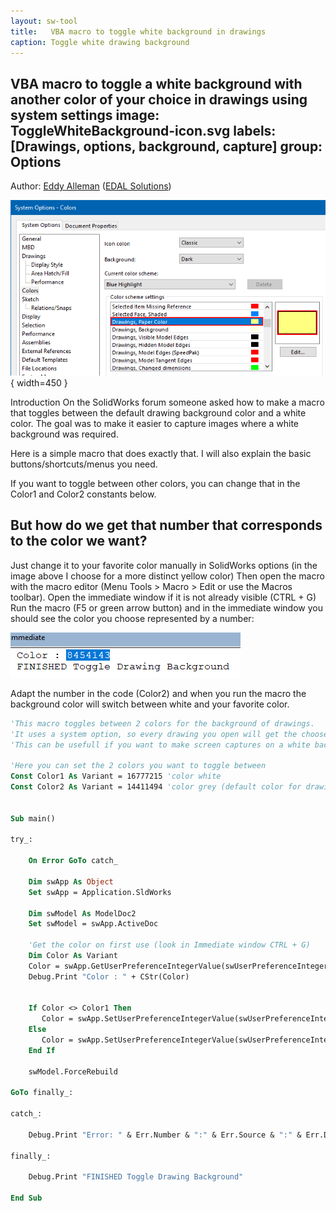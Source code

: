 ```yaml
---
layout: sw-tool
title:   VBA macro to toggle white background in drawings
caption: Toggle white drawing background
---
```

 VBA macro to toggle a white background with another color of your choice in drawings using system settings
image: ToggleWhiteBackground-icon.svg
labels: [Drawings, options, background, capture]
group: Options 
---
Author: [Eddy Alleman](https://www.linkedin.com/in/eddyalleman/) ([EDAL Solutions](https://www.edalsolutions.be/index.php/en/))

![SolidWorks system options to set Drawing Background manually](solidworks-option-background.png){ width=450 }

Introduction
On the SolidWorks forum someone asked how to make a macro that toggles between the default drawing background color and a white color.
The goal was to make it easier to capture images where a white background was required.

Here is a simple macro that does exactly that. I will also explain the basic buttons/shortcuts/menus you need.

If you want to toggle between other colors, you can change that in the Color1 and Color2 constants below. 

## But how do we get that number that corresponds to the color we want?
Just change it to your favorite color manually in SolidWorks options (in the image above I choose for a more distinct yellow color)
Then open the macro with the macro editor (Menu Tools > Macro > Edit or use the Macros toolbar). 
Open the immediate window if it is not already visible (CTRL + G)
Run the macro (F5 or green arrow button) and in the immediate window you should see the color you choose represented by a number:

![Immediate Window showing the chosen color after running the macro](vba-immediate-window-chosen-color.png)

Adapt the number in the code (Color2) and when you run the macro the background color will switch between white and your favorite color.

~~~ vb
'This macro toggles between 2 colors for the background of drawings.
'It uses a system option, so every drawing you open will get the choosen color
'This can be usefull if you want to make screen captures on a white background.

'Here you can set the 2 colors you want to toggle between
Const Color1 As Variant = 16777215 'color white
Const Color2 As Variant = 14411494 'color grey (default color for drawing background)


Sub main()

try_:

    On Error GoTo catch_

    Dim swApp As Object
    Set swApp = Application.SldWorks
    
    Dim swModel As ModelDoc2
    Set swModel = swApp.ActiveDoc
    
    'Get the color on first use (look in Immediate window CTRL + G)
    Dim Color As Variant
    Color = swApp.GetUserPreferenceIntegerValue(swUserPreferenceIntegerValue_e.swSystemColorsDrawingsPaper)
    Debug.Print "Color : " + CStr(Color)
    
     
    If Color <> Color1 Then
       Color = swApp.SetUserPreferenceIntegerValue(swUserPreferenceIntegerValue_e.swSystemColorsDrawingsPaper, Color1)
    Else
       Color = swApp.SetUserPreferenceIntegerValue(swUserPreferenceIntegerValue_e.swSystemColorsDrawingsPaper, Color2)
    End If
    
    swModel.ForceRebuild
 
GoTo finally_:
    
catch_:

    Debug.Print "Error: " & Err.Number & ":" & Err.Source & ":" & Err.Description
    
finally_:

    Debug.Print "FINISHED Toggle Drawing Background"
    
End Sub

~~~



